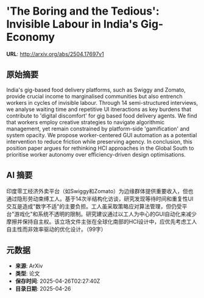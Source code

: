 # 'The Boring and the Tedious': Invisible Labour in India's Gig-Economy

**URL**: http://arxiv.org/abs/2504.17697v1

## 原始摘要

India's gig-based food delivery platforms, such as Swiggy and Zomato, provide
crucial income to marginalised communities but also entrench workers in cycles
of invisible labour. Through 14 semi-structured interviews, we analyse waiting
time and repetitive UI itneractions as key burdens that contribute to 'digital
discomfort' for gig based food delivery agents. We find that workers employ
creative strategies to navigate algorithmic management, yet remain constrained
by platform-side 'gamification' and system opacity. We propose worker-centered
GUI automation as a potential intervention to reduce friction while preserving
agency. In conclusion, this position paper argues for rethinking HCI approaches
in the Global South to prioritise worker autonomy over efficiency-driven design
optimisations.


## AI 摘要

印度零工经济外卖平台（如Swiggy和Zomato）为边缘群体提供重要收入，但也通过隐形劳动束缚工人。基于14次半结构化访谈，研究发现等待时间和重复性UI交互是造成"数字不适"的主要负担。工人虽采取策略应对算法管理，但仍受平台"游戏化"和系统不透明的限制。研究建议通过以工人为中心的GUI自动化来减少摩擦并保持自主权。该立场文件主张在全球化南部的HCI设计中，应优先考虑工人自主性而非效率驱动的优化设计。（99字）

## 元数据

- **来源**: ArXiv
- **类型**: 论文
- **保存时间**: 2025-04-26T02:27:40Z
- **目录日期**: 2025-04-26

